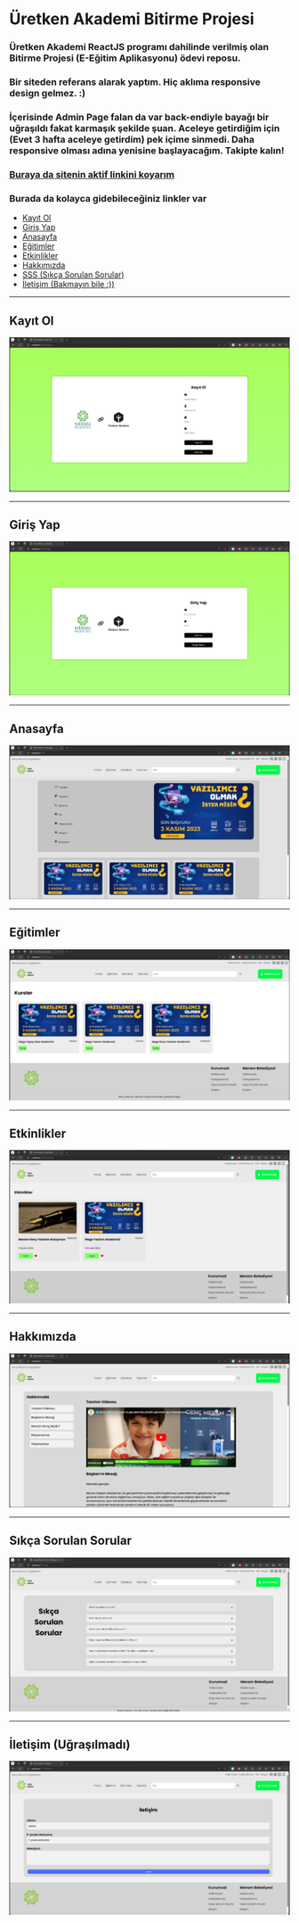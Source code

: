 # Üretken Akademi Bitirme Projesi
### Üretken Akademi ReactJS programı dahilinde verilmiş olan Bitirme Projesi (E-Eğitim Aplikasyonu) ödevi reposu.
### Bir siteden referans alarak yaptım. Hiç aklıma responsive design gelmez. :)
### İçerisinde Admin Page falan da var back-endiyle bayağı bir uğraşıldı fakat karmaşık şekilde şuan. Aceleye getirdiğim için (Evet 3 hafta aceleye getirdim) pek içime sinmedi. Daha responsive olması adına yenisine başlayacağım. Takipte kalın! 
### [Buraya da sitenin aktif linkini koyarım]()

<p align="center">
  <h3>Burada da kolayca gidebileceğiniz linkler var</h3>
  <ul>
    <li><a href="#kayitOl">Kayıt Ol</a></li>
    <li><a href="#girisYap">Giriş Yap</a></li>
    <li><a href="#anasayfa">Anasayfa</a></li>
    <li><a href="#egitimler">Eğitimler</a></li>
    <li><a href="#etkinlikler">Etkinlikler</a></li>
    <li><a href="#hakkimizda">Hakkımızda</a></li>
    <li><a href="#sss">SSS (Sıkça Sorulan Sorular)</a></li>
    <li><a href="#iletisim">İletişim (Bakmayın bile :))</a></li>
  </ul>
</p>

<hr/>
<p align="center">
  <h2 id="kayitOl">Kayıt Ol</h2>
  <img src="/photos/kayitOl.png" />
</p>
<hr/>
<p align="center">
  <h2 id="girisYap">Giriş Yap</h2>
  <img src="/photos/girisYap.png" />
</p>
<hr>
<p align="center">
  <h2 id="anasayfa">Anasayfa</h2>
  <img src="/photos/anasayfa.png" />
</p>
<hr>
<p align="center">
  <h2 id="egitimler">Eğitimler</h2>
  <img src="/photos/egitimler.png" />
</p>
<hr>
<p align="center">
  <h2 id="etkinlikler">Etkinlikler</h2>
  <img src="/photos/etkinlikler.png" />
</p>
<hr>
<p align="center">
  <h2 id="hakkimizda">Hakkımızda</h2>
  <img src="/photos/hakkimizda.png" />
</p>
<hr>
<p align="center">
  <h2 id="sss">Sıkça Sorulan Sorular</h2>
  <img src="/photos/sss.png" />
</p>
<hr>
<p align="center">
  <h2 id="iletisim">İletişim (Uğraşılmadı)</h2>
  <img src="/photos/iletisim.png" />
</p>
